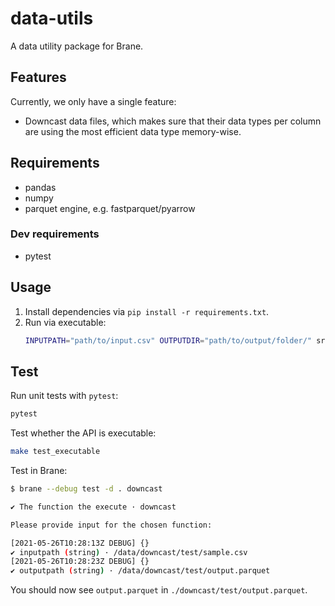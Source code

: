 # data-utils

A data utility package for Brane.

## Features

Currently, we only have a single feature:

-  Downcast data files, which makes sure that their data types per column are using the most efficient data type memory-wise.

## Requirements

- pandas
- numpy
- parquet engine, e.g. fastparquet/pyarrow

### Dev requirements

- pytest

## Usage

1. Install dependencies via `pip install -r requirements.txt`.
2. Run via executable:
    ```bash
    INPUTPATH="path/to/input.csv" OUTPUTDIR="path/to/output/folder/" src/run.py downcast
    ```

## Test

Run unit tests with `pytest`:

```sh
pytest
```

Test whether the API is executable:

```sh
make test_executable
```

Test in Brane:

```sh
$ brane --debug test -d . downcast

✔ The function the execute · downcast

Please provide input for the chosen function:

[2021-05-26T10:28:13Z DEBUG] {}
✔ inputpath (string) · /data/downcast/test/sample.csv
[2021-05-26T10:28:23Z DEBUG] {}
✔ outputpath (string) · /data/downcast/test/output.parquet
```

You should now see `output.parquet` in `./downcast/test/output.parquet`.
